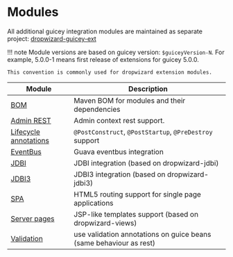 # Modules

All additional guicey integration modules are maintained as separate project: [dropwizard-guicey-ext](https://github.com/xvik/dropwizard-guicey-ext)

!!! note
    Module versions are based on guicey version: `$guiceyVersion-N`.
    For example, 5.0.0-1 means first release of extensions for guicey 5.0.0.
    
    This convention is commonly used for dropwizard extension modules.

Module | Description
-------|------------
[BOM](../extras/bom.md) | Maven BOM for modules and their dependencies
[Admin REST](../extras/admin-rest.md) | Admin context rest support.
[Lifecycle annotations](../extras/lifecycle-annotations.md) | `@PostConstruct`, `@PostStartup`, `@PreDestroy` support
[EventBus](../extras/eventbus.md) | Guava eventbus integration
[JDBI](../extras/jdbi.md) | JDBI integration (based on dropwizard-jdbi)
[JDBI3](../extras/jdbi3.md) | JDBI3 integration (based on dropwizard-jdbi3)
[SPA](../extras/spa.md) | HTML5 routing support for single page applications
[Server pages](../extras/gsp.md) | JSP-like templates support (based on dropwizard-views)
[Validation](../extras/validation.md) | use validation annotations on guice beans (same behaviour as rest)

